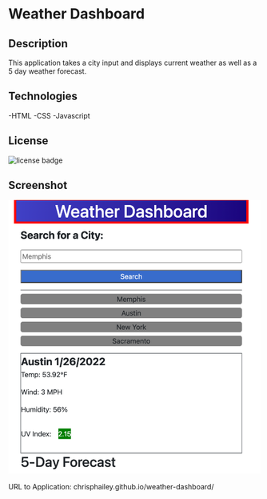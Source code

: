 # Weather Dashboard
## Description
This application takes a city input and displays current weather as well as a 5 day weather forecast.

## Technologies
-HTML
-CSS
-Javascript

## License
![license badge](https://img.shields.io/badge/license-MIT-brightgreen)

## Screenshot
![Weather-Dashboard](./assets/Images/Weather-Dashboard.png)


URL to Application: chrisphailey.github.io/weather-dashboard/
